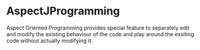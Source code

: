 # AspectJProgramming
Aspect Oriented Programming provides special feature to separately edit and modify the existing behaviour of the code and play around the exsiting code without actually modifying it.
